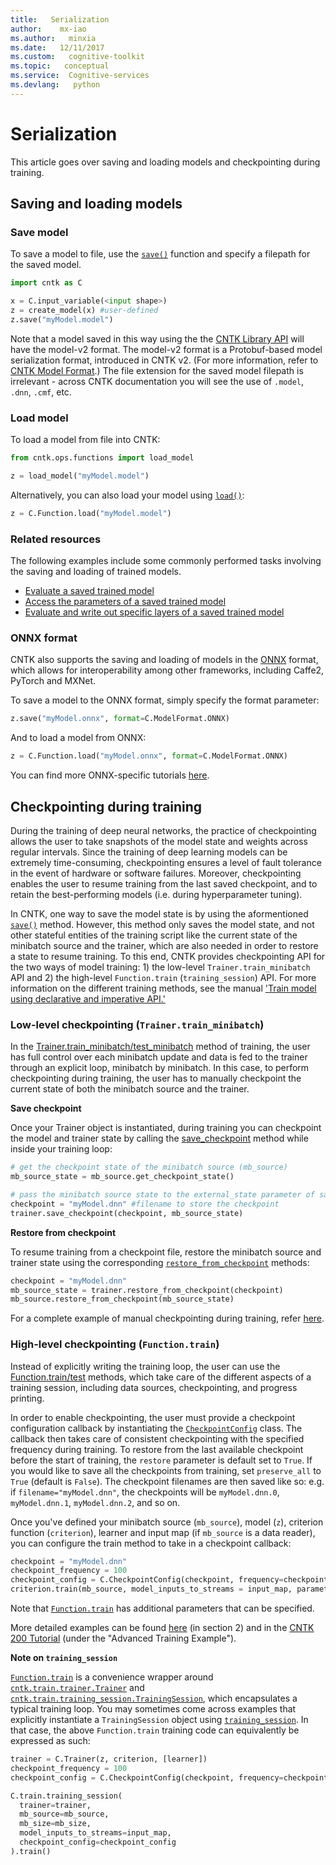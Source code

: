 ```yaml
---
title:   Serialization
author:    mx-iao
ms.author:   minxia
ms.date:   12/11/2017
ms.custom:   cognitive-toolkit
ms.topic:   conceptual
ms.service:  Cognitive-services
ms.devlang:   python
---
```


# Serialization

This article goes over saving and loading models and checkpointing during training.

## Saving and loading models

### Save model

To save a model to file, use the [`save()`](https://cntk.ai/pythondocs/cntk.ops.functions.html#cntk.ops.functions.Function.save) function and specify a filepath for the saved model.
```Python
import cntk as C

x = C.input_variable(<input shape>)
z = create_model(x) #user-defined 
z.save("myModel.model")
``` 

Note that a model saved in this way using the the [CNTK Library API](https://docs.microsoft.com/en-us/cognitive-toolkit/cntk-library-api) will have the model-v2 format. The model-v2 format is a Protobuf-based model serialization format, introduced in CNTK v2. (For more information, refer to [CNTK Model Format](https://docs.microsoft.com/en-us/cognitive-toolkit/CNTK-model-format).) The file extension for the saved model filepath is irrelevant - across CNTK documentation you will see the use of `.model`, `.dnn`, `.cmf`, etc.

### Load model
To load a model from file into CNTK:
```Python
from cntk.ops.functions import load_model

z = load_model("myModel.model")
```
Alternatively, you can also load your model using [`load()`](https://www.cntk.ai/pythondocs/cntk.ops.functions.html?#cntk.ops.functions.Function.load):
```Python
z = C.Function.load("myModel.model")
```
### Related resources
The following examples include some commonly performed tasks involving the saving and loading of trained models.
* [Evaluate a saved trained model](https://docs.microsoft.com/en-us/cognitive-toolkit/How-do-I-Evaluate-models-in-Python#evaluate-a-saved-convolutional-network)
* [Access the parameters of a saved trained model](https://docs.microsoft.com/en-us/cognitive-toolkit/How-do-I-Read-Things-in-Python#load-model-and-access-network-weights-parameters)
* [Evaluate and write out specific layers of a saved trained model](https://github.com/Microsoft/CNTK/tree/master/Examples/Image/FeatureExtraction)  

### ONNX format
CNTK also supports the saving and loading of models in the [ONNX](http://onnx.ai/) format, which allows for interoperability among other frameworks, including Caffe2, PyTorch and MXNet. 

To save a model to the ONNX format, simply specify the format parameter:
```Python
z.save("myModel.onnx", format=C.ModelFormat.ONNX)
```
And to load a model from ONNX:
```Python
z = C.Function.load("myModel.onnx", format=C.ModelFormat.ONNX)
```
You can find more ONNX-specific tutorials [here](https://github.com/onnx/tutorials).


## Checkpointing during training
During the training of deep neural networks, the practice of checkpointing allows the user to take snapshots of the model state and weights across regular intervals. Since the training of deep learning models can be extremely time-consuming, checkpointing ensures a level of fault tolerance in the event of hardware or software failures. Moreover, checkpointing enables the user to resume training from the last saved checkpoint, and to retain the best-performing models (i.e. during hyperparameter tuning).

In CNTK, one way to save the model state is by using the aformentioned [`save()`](#save-model) method. However, this method only saves the model state, and not other stateful entities of the training script like the current state of the minibatch source and the trainer, which are also needed in order to restore a state to resume training. To this end, CNTK provides checkpointing API for the two ways of model training: 1) the low-level `Trainer.train_minibatch` API  and 2) the high-level `Function.train` (`training_session`) API. For more information on the different training methods, see the manual ['Train model using declarative and imperative API.'](https://cntk.ai/pythondocs/Manual_How_to_train_using_declarative_and_imperative_API.html)

### Low-level checkpointing (`Trainer.train_minibatch`)
In the [Trainer.train_minibatch/test_minibatch](https://www.cntk.ai/pythondocs/cntk.train.trainer.html?#cntk.train.trainer.Trainer.train_minibatch) method of training, the user has full control over each minibatch update and data is fed to the trainer through an explicit loop, minibatch by minibatch. In this case, to perform checkpointing during training, the user has to manually checkpoint the current state of both the minibatch source and the trainer.

**Save checkpoint**

Once your Trainer object is instantiated, during training you can checkpoint the model and trainer state by calling the [save_checkpoint](https://cntk.ai/pythondocs/cntk.train.trainer.html#cntk.train.trainer.Trainer.save_checkpoint) method while inside your training loop:
```Python
# get the checkpoint state of the minibatch source (mb_source)
mb_source_state = mb_source.get_checkpoint_state()

# pass the minibatch source state to the external_state parameter of save_checkpoint()
checkpoint = "myModel.dnn" #filename to store the checkpoint
trainer.save_checkpoint(checkpoint, mb_source_state)
```

**Restore from checkpoint**

To resume training from a checkpoint file, restore the minibatch source and trainer state using the corresponding [`restore_from_checkpoint`](https://www.cntk.ai/pythondocs/cntk.train.trainer.html?#cntk.train.trainer.Trainer.restore_from_checkpoint) methods:

```Python
checkpoint = "myModel.dnn"
mb_source_state = trainer.restore_from_checkpoint(checkpoint)
mb_source.restore_from_checkpoint(mb_source_state)
```

For a complete example of manual checkpointing during training, refer [here](https://cntk.ai/pythondocs/Manual_How_to_train_using_declarative_and_imperative_API.html).

### High-level checkpointing (`Function.train`)
Instead of explicitly writing the training loop, the user can use the [Function.train/test](https://www.cntk.ai/pythondocs/cntk.ops.functions.html?#cntk.ops.functions.Function.train) methods, which take care of the different aspects of a training session, including data sources, checkpointing, and progress printing. 

In order to enable checkpointing, the user must provide a checkpoint configuration callback by instantiating the [`CheckpointConfig`](https://www.cntk.ai/pythondocs/cntk.train.training_session.html?highlight=checkpointconfig#cntk.train.training_session.CheckpointConfig) class. The callback then takes care of consistent checkpointing with the specified frequency during training. To restore from the last available checkpoint before the start of training, the `restore` parameter is default set to `True`. If you would like to save all the checkpoints from training, set `preserve_all` to `True` (default is `False`). The checkpoint filenames are then saved like so: e.g. if `filename="myModel.dnn"`, the checkpoints will be `myModel.dnn.0`, `myModel.dnn.1`, `myModel.dnn.2`, and so on.

Once you've defined your minibatch source (`mb_source`), model (`z`), criterion function (`criterion`), learner and input map (if `mb_source` is a data reader), you can configure the train method to take in a checkpoint callback:
```Python
checkpoint = "myModel.dnn"
checkpoint_frequency = 100
checkpoint_config = C.CheckpointConfig(checkpoint, frequency=checkpoint_frequency, preserve_all=True)
criterion.train(mb_source, model_inputs_to_streams = input_map, parameter_learners=[learner], callbacks=[checkpoint_config]) 
```

Note that [`Function.train`](https://www.cntk.ai/pythondocs/cntk.ops.functions.html?#cntk.ops.functions.Function.train) has additional parameters that can be specified.

More detailed examples can be found [here](https://cntk.ai/pythondocs/Manual_How_to_train_using_declarative_and_imperative_API.html) (in section 2) and in the [CNTK 200 Tutorial](https://cntk.ai/pythondocs/CNTK_200_GuidedTour.html) (under the "Advanced Training Example").

**Note on `training_session`**

[`Function.train`](https://www.cntk.ai/pythondocs/cntk.ops.functions.html?#cntk.ops.functions.Function.train) is a convenience wrapper around [`cntk.train.trainer.Trainer`](https://www.cntk.ai/pythondocs/cntk.train.trainer.html#cntk.train.trainer.Trainer) and [`cntk.train.training_session.TrainingSession`](https://www.cntk.ai/pythondocs/cntk.train.training_session.html#cntk.train.training_session.TrainingSession), which encapsulates a typical training loop. You may sometimes come across examples that explicitly instantiate a `TrainingSession` object using [`training_session`](https://www.cntk.ai/pythondocs/cntk.train.training_session.html#cntk.train.training_session.training_session).  In that case, the above `Function.train` training code can equivalently be expressed as such:

```Python
trainer = C.Trainer(z, criterion, [learner])
checkpoint_frequency = 100
checkpoint_config = C.CheckpointConfig(checkpoint, frequency=checkpoint_frequency, preserve_all=True)

C.train.training_session(
  trainer=trainer,
  mb_source=mb_source,
  mb_size=mb_size,
  model_inputs_to_streams=input_map,
  checkpoint_config=checkpoint_config
).train()
```
